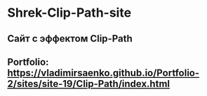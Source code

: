 # Shrek-Clip-Path-site

## Сайт с эффектом Clip-Path

## Portfolio: https://vladimirsaenko.github.io/Portfolio-2/sites/site-19/Clip-Path/index.html
